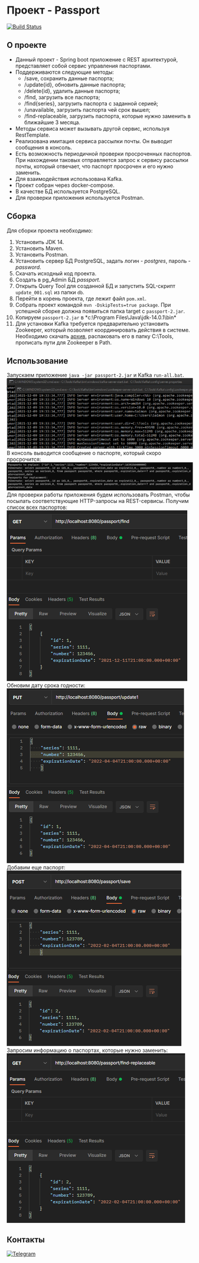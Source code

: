 # Проект - Passport
[![Build Status](https://travis-ci.com/saimon494/job4j_passport.svg?branch=main)](https://travis-ci.com/saimon494/job4j_passport)

## О проекте
- Данный проект - Spring boot приложение c REST архитектурой, представляет собой сервис управления паспортами.
- Поддерживаются следующие методы:
  - /save, сохранить данные паспорта;
  - /update{id}, обновить данные паспорта;
  - /delete{id}, удалить данные паспорта;
  - /find, загрузить все паспорта;
  - /find{series}, загрузить паспорта с заданной серией;
  - /unavailable, загрузить паспорта чей срок вышел;
  - /find-replaceable, загрузить паспорта, которые нужно заменить в ближайшие 3 месяца.
- Методы сервиса может вызывать другой сервис, используя RestTemplate.
- Реализована имитация сервиса рассылки почты. Он выводит сообщения в консоль.  
- Есть возможность периодичной проверки просроченных паспортов. При нахождении таковых отправляется
запрос к сервису рассылки почты, который отвечает, что паспорт просрочен и его нужно заменить.
- Для взаимодействия использована Kafka.  
- Проект собран через docker-compose.  
- В качестве БД используется PostgreSQL.  
- Для проверки приложения используется Postman.  

## Сборка

Для сборки проекта необходимо:
1. Установить JDK 14.
2. Установить Maven.
3. Установить Postman.
4. Установить сервер БД PostgreSQL, задать логин - *postgres*, пароль - *password*.
5. Скачать исходный код проекта.
6. Создать в pg_Admin БД *passport*.
7. Открыть Query Tool для созданной БД и запустить SQL-скрипт `update_001.sql` из папки `db`.
8. Перейти в корень проекта, где лежит файл `pom.xml`.
9. Собрать проект командой `mvn -DskipTests=true package`.
   При успешной сборке должна появиться папка target c `passport-2.jar`.
10. Копируем `passport-2.jar` в *c:\Program Files\Java\jdk-14.0.1\bin\*
11. Для установки Kafka требуется предварительно установить Zookeeper, который позволяет координировать действия в системе.
    Необходимо скачать [архив](https://cloud.mail.ru/public/odoH/o5bPjcFu9), распаковать его в папку C:\Tools,
    прописать пути для Zookeeper в Path.

## Использование

Запускаем приложение `java -jar passport-2.jar` и Kafka `run-all.bat`.
![Kafka](images/kafka.png)  
В консоль выводится сообщение о паспорте, который скоро просрочится:  
![replace](images/p_replace1.png)  
Для проверки работы приложения будем использовать Postman, чтобы посылать соответствующие HTTP-запросы на REST-сервисы.
Получим список всех паспортов:  
![find](images/p_find2.png)  
Обновим дату срока годности:  
![update](images/p_update3.png)  
Добавим еще паспорт:  
![save](images/p_save4.png)  
Запросим информацию о паспортах, которые нужно заменить:  
![find-replaceable](images/p_find-replaceable5.png)  

## Контакты
[![Telegram](https://img.shields.io/badge/Telegram-blue?logo=telegram)](https://t.me/Saimon494)